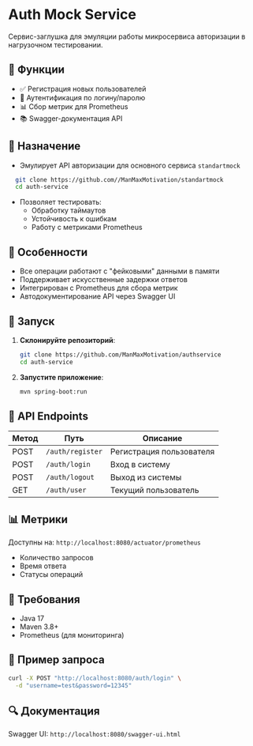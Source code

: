 # Auth Mock Service

Сервис-заглушка для эмуляции работы микросервиса авторизации в нагрузочном тестировании.

## 📌 Функции
- ✅ Регистрация новых пользователей
- 🔑 Аутентификация по логину/паролю
- 📊 Сбор метрик для Prometheus
- 📚 Swagger-документация API

## 🔹 Назначение
- Эмулирует API авторизации для основного сервиса `standartmock`
 ```bash
   git clone https://github.com//ManMaxMotivation/standartmock
   cd auth-service
   ```
- Позволяет тестировать:
    - Обработку таймаутов
    - Устойчивость к ошибкам
    - Работу с метриками Prometheus

## 📌 Особенности
- Все операции работают с "фейковыми" данными в памяти
- Поддерживает искусственные задержки ответов
- Интегрирован с Prometheus для сбора метрик
- Автодокументирование API через Swagger UI

## 🚀 Запуск
1. **Склонируйте репозиторий**:
   ```bash
   git clone https://github.com/ManMaxMotivation/authservice
   cd auth-service
   ```
2. **Запустите приложение**:
   ```bash
   mvn spring-boot:run
   ```

## 🔗 API Endpoints
| Метод | Путь           | Описание                  |
|-------|----------------|---------------------------|
| POST  | `/auth/register` | Регистрация пользователя  |
| POST  | `/auth/login`    | Вход в систему            |
| POST  | `/auth/logout`   | Выход из системы          |
| GET   | `/auth/user`     | Текущий пользователь      |

## 📊 Метрики
Доступны на: `http://localhost:8080/actuator/prometheus`
- Количество запросов
- Время ответа
- Статусы операций

## 📜 Требования
- Java 17
- Maven 3.8+
- Prometheus (для мониторинга)

## 📝 Пример запроса
```bash
curl -X POST "http://localhost:8080/auth/login" \
  -d "username=test&password=12345"
```

## 🔍 Документация
Swagger UI: `http://localhost:8080/swagger-ui.html`  
